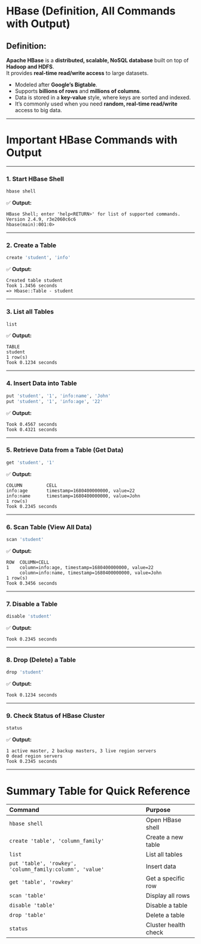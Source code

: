 # **HBase (Definition, All Commands with Output)**

## **Definition:**
**Apache HBase** is a **distributed, scalable, NoSQL database** built on top of **Hadoop and HDFS**.  
It provides **real-time read/write access** to large datasets.

- Modeled after **Google’s Bigtable**.
- Supports **billions of rows** and **millions of columns**.
- Data is stored in a **key-value** style, where keys are sorted and indexed.
- It’s commonly used when you need **random, real-time read/write** access to big data.

---

# **Important HBase Commands with Output**

---

### 1. **Start HBase Shell**
```bash
hbase shell
```
✅ **Output:**
```
HBase Shell; enter 'help<RETURN>' for list of supported commands.
Version 2.4.9, r3e2060c6c6
hbase(main):001:0>
```

---

### 2. **Create a Table**
```bash
create 'student', 'info'
```
✅ **Output:**
```
Created table student
Took 1.3456 seconds
=> Hbase::Table - student
```

---

### 3. **List all Tables**
```bash
list
```
✅ **Output:**
```
TABLE
student
1 row(s)
Took 0.1234 seconds
```

---

### 4. **Insert Data into Table**
```bash
put 'student', '1', 'info:name', 'John'
put 'student', '1', 'info:age', '22'
```
✅ **Output:**
```
Took 0.4567 seconds
Took 0.4321 seconds
```

---

### 5. **Retrieve Data from a Table (Get Data)**
```bash
get 'student', '1'
```
✅ **Output:**
```
COLUMN         CELL
info:age       timestamp=1680400000000, value=22
info:name      timestamp=1680400000000, value=John
1 row(s)
Took 0.2345 seconds
```

---

### 6. **Scan Table (View All Data)**
```bash
scan 'student'
```
✅ **Output:**
```
ROW  COLUMN+CELL
1    column=info:age, timestamp=1680400000000, value=22
     column=info:name, timestamp=1680400000000, value=John
1 row(s)
Took 0.3456 seconds
```

---

### 7. **Disable a Table**
```bash
disable 'student'
```
✅ **Output:**
```
Took 0.2345 seconds
```

---

### 8. **Drop (Delete) a Table**
```bash
drop 'student'
```
✅ **Output:**
```
Took 0.1234 seconds
```

---

### 9. **Check Status of HBase Cluster**
```bash
status
```
✅ **Output:**
```
1 active master, 2 backup masters, 3 live region servers
0 dead region servers
Took 0.2345 seconds
```

---

# **Summary Table for Quick Reference**

| Command | Purpose |
|:---|:---|
| `hbase shell` | Open HBase shell |
| `create 'table', 'column_family'` | Create a new table |
| `list` | List all tables |
| `put 'table', 'rowkey', 'column_family:column', 'value'` | Insert data |
| `get 'table', 'rowkey'` | Get a specific row |
| `scan 'table'` | Display all rows |
| `disable 'table'` | Disable a table |
| `drop 'table'` | Delete a table |
| `status` | Cluster health check |

